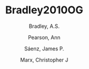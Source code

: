 ---
layout: publication
title: Bradley2010OG
category: publication
author: 
	- Bradley, A.S. 
	- Pearson, Ann 
	- Sáenz, James P. 
	- Marx, Christopher J 
pubtitle:  "Adenosylhopane: The first intermediate in hopanoid side chain biosynthesis" 
journal: Organic Geochemistry 
volume: 41 
pages: 1075-1081 
year: 2010
---